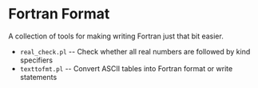 # Fortran Format
A collection of tools for making writing Fortran just that bit easier.

- `real_check.pl` -- Check whether all real numbers are followed by kind specifiers
- `texttofmt.pl` -- Convert ASCII tables into Fortran format or write statements